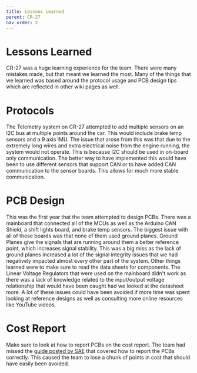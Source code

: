 ```yaml
---
title: Lessons Learned
parent: CR-27
nav_order: 2
---
```


# Lessons Learned
CR-27 was a huge learning experience for the team. There were many mistakes made, but that meant we learned the most. Many of the things that we learned was based around the protocol usage and PCB design tips which are reflected in other wiki pages as well.

# Protocols
The Telemetry system on CR-27 attempted to add multiple sensors on an I2C bus at multiple points around the car. This would include brake temp sensors and a 9 axis IMU. The issue that arose from this was that due to the extremely long wires and extra electrical noise from the engine running, the system would not operate. This is because I2C should be used in on-board only communication. The better way to have implemented this would have been to use different sensors that support CAN or to have added CAN communication to the sensor boards. This allows for much more stable communication.

# PCB Design
This was the first year that the team attempted to design PCBs. There was a mainboard that connected all of the MCUs as well as the Arduino CAN Shield, a shift lights board, and brake temp sensors. The biggest issue with all of these boards was that none of them used ground planes. Ground Planes give the signals that are running around them a better reference point, which increases signal stability. This was a big miss as the lack of ground planes increased a lot of the signal integrity issues that we had negatively impacted almost every other part of the system. Other things learned were to make sure to read the data sheets for components. The Linear Voltage Regulators that were used on the mainboard didn't work as there was a lack of knowledge related to the input/output voltage relationship that would have been caught had we looked at the datasheet more. A lot of these issues could have been avoided if more time was spent looking at reference designs as well as consulting more online resources like YouTube videos.

# Cost Report
Make sure to look at how to report PCBs on the cost report. The team had missed the [guide posted by SAE](https://www.fsaeonline.com/cdsweb/gen/DownloadDocument.aspx?DocumentID=9536ac5d-9473-4788-a018-1198afa0c0f5#%5B%7B%22num%22%3A44%2C%22gen%22%3A0%7D%2C%7B%22name%22%3A%22XYZ%22%7D%2C69%2C542%2C0%5D) that covered how to report the PCBs correctly. This caused the team to lose a chunk of points in cost that should have easily been avoided.